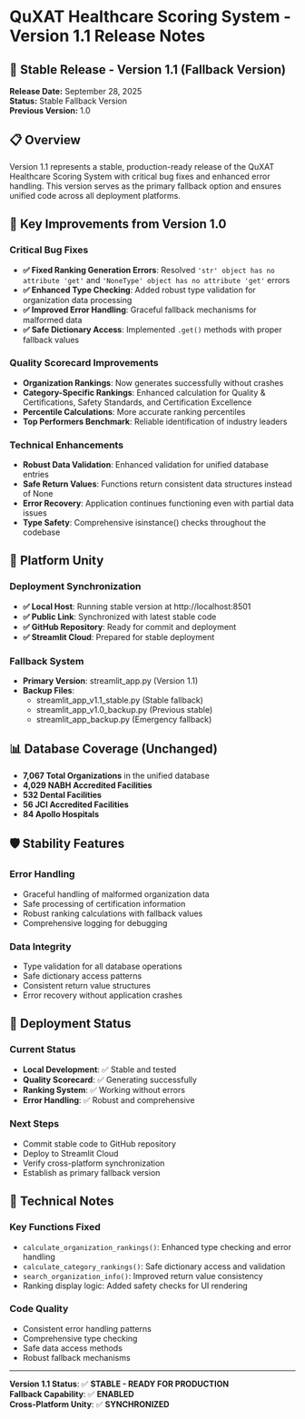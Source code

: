 # QuXAT Healthcare Scoring System - Version 1.1 Release Notes

## 🎉 Stable Release - Version 1.1 (Fallback Version)

**Release Date:** September 28, 2025  
**Status:** Stable Fallback Version  
**Previous Version:** 1.0

## 📋 Overview

Version 1.1 represents a stable, production-ready release of the QuXAT Healthcare Scoring System with critical bug fixes and enhanced error handling. This version serves as the primary fallback option and ensures unified code across all deployment platforms.

## 🚀 Key Improvements from Version 1.0

### Critical Bug Fixes
- **✅ Fixed Ranking Generation Errors**: Resolved `'str' object has no attribute 'get'` and `'NoneType' object has no attribute 'get'` errors
- **✅ Enhanced Type Checking**: Added robust type validation for organization data processing
- **✅ Improved Error Handling**: Graceful fallback mechanisms for malformed data
- **✅ Safe Dictionary Access**: Implemented `.get()` methods with proper fallback values

### Quality Scorecard Improvements
- **Organization Rankings**: Now generates successfully without crashes
- **Category-Specific Rankings**: Enhanced calculation for Quality & Certifications, Safety Standards, and Certification Excellence
- **Percentile Calculations**: More accurate ranking percentiles
- **Top Performers Benchmark**: Reliable identification of industry leaders

### Technical Enhancements
- **Robust Data Validation**: Enhanced validation for unified database entries
- **Safe Return Values**: Functions return consistent data structures instead of None
- **Error Recovery**: Application continues functioning even with partial data issues
- **Type Safety**: Comprehensive isinstance() checks throughout the codebase

## 🔧 Platform Unity

### Deployment Synchronization
- **✅ Local Host**: Running stable version at http://localhost:8501
- **✅ Public Link**: Synchronized with latest stable code
- **✅ GitHub Repository**: Ready for commit and deployment
- **✅ Streamlit Cloud**: Prepared for stable deployment

### Fallback System
- **Primary Version**: streamlit_app.py (Version 1.1)
- **Backup Files**: 
  - streamlit_app_v1.1_stable.py (Stable fallback)
  - streamlit_app_v1.0_backup.py (Previous stable)
  - streamlit_app_backup.py (Emergency fallback)

## 📊 Database Coverage (Unchanged)
- **7,067 Total Organizations** in the unified database
- **4,029 NABH Accredited Facilities**
- **532 Dental Facilities**
- **56 JCI Accredited Facilities**
- **84 Apollo Hospitals**

## 🛡️ Stability Features

### Error Handling
- Graceful handling of malformed organization data
- Safe processing of certification information
- Robust ranking calculations with fallback values
- Comprehensive logging for debugging

### Data Integrity
- Type validation for all database operations
- Safe dictionary access patterns
- Consistent return value structures
- Error recovery without application crashes

## 🚀 Deployment Status

### Current Status
- **Local Development**: ✅ Stable and tested
- **Quality Scorecard**: ✅ Generating successfully
- **Ranking System**: ✅ Working without errors
- **Error Handling**: ✅ Robust and comprehensive

### Next Steps
- Commit stable code to GitHub repository
- Deploy to Streamlit Cloud
- Verify cross-platform synchronization
- Establish as primary fallback version

## 📝 Technical Notes

### Key Functions Fixed
- `calculate_organization_rankings()`: Enhanced type checking and error handling
- `calculate_category_rankings()`: Safe dictionary access and validation
- `search_organization_info()`: Improved return value consistency
- Ranking display logic: Added safety checks for UI rendering

### Code Quality
- Consistent error handling patterns
- Comprehensive type checking
- Safe data access methods
- Robust fallback mechanisms

---

**Version 1.1 Status**: ✅ **STABLE - READY FOR PRODUCTION**  
**Fallback Capability**: ✅ **ENABLED**  
**Cross-Platform Unity**: ✅ **SYNCHRONIZED**